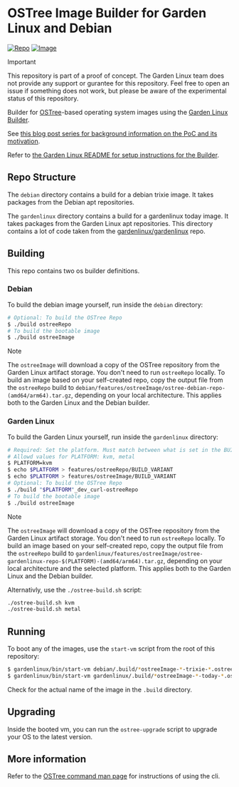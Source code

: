 # OSTree Image Builder for Garden Linux and Debian

[![Repo](https://github.com/gardenlinux/ostree-image-builder/actions/workflows/repo.yml/badge.svg)](https://github.com/gardenlinux/ostree-image-builder/actions/workflows/repo.yml)
[![Image](https://github.com/gardenlinux/ostree-image-builder/actions/workflows/image.yml/badge.svg)](https://github.com/gardenlinux/ostree-image-builder/actions/workflows/image.yml)

> [!IMPORTANT]
> This repository is part of a proof of concept.
The Garden Linux team does not provide any support or gurantee for this repository.
Feel free to open an issue if something does not work, but please be aware of the experimental status of this repository.

Builder for [OSTree](https://ostreedev.github.io/ostree/)-based operating system images using the [Garden Linux Builder](https://github.com/gardenlinux/builder).

See [this blog post series for background information on the PoC and its motivation](https://blogs.sap.com/2023/07/10/making-an-immutable-image-based-operating-system-out-of-garden-linux/).

Refer to [the Garden Linux README for setup instructions for the Builder](https://github.com/gardenlinux/gardenlinux#build).

## Repo Structure

The `debian` directory contains a build for a debian trixie image.
It takes packages from the Debian apt repositories.

The `gardenlinux` directory contains a build for a gardenlinux today image.
It takes packages from the Garden Linux apt repositories.
This directory contains a lot of code taken from the [gardenlinux/gardenlinux](https://github.com/gardenlinux/gardenlinux) repo.

## Building

This repo contains two os builder definitions.

### Debian

To build the debian image yourself, run inside the `debian` directory:

```bash
# Optional: To build the OSTree Repo
$ ./build ostreeRepo
# To build the bootable image
$ ./build ostreeImage
```

> [!NOTE]
> The `ostreeImage` will download a copy of the OSTree repository from the Garden Linux artifact storage.
You don't need to run `ostreeRepo` locally.
To build an image based on your self-created repo, copy the output file from the `ostreeRepo` build to `debian/features/ostreeImage/ostree-debian-repo-(amd64/arm64).tar.gz`, depending on your local architecture.
This applies both to the Garden Linux and the Debian builder.

### Garden Linux

To build the Garden Linux yourself, run inside the `gardenlinux` directory:

```bash
# Required: Set the platform. Must match between what is set in the BUILD_VARIANT file and in the repo argument.
# Allowd values for PLATFORM: kvm, metal
$ PLATFORM=kvm
$ echo $PLATFORM > features/ostreeRepo/BUILD_VARIANT
$ echo $PLATFORM > features/ostreeImage/BUILD_VARIANT
# Optional: To build the OSTree Repo
$ ./build "$PLATFORM"_dev_curl-ostreeRepo
# To build the bootable image
$ ./build ostreeImage
```

> [!NOTE]
> The `ostreeImage` will download a copy of the OSTree repository from the Garden Linux artifact storage.
You don't need to run `ostreeRepo` locally.
To build an image based on your self-created repo, copy the output file from the `ostreeRepo` build to `gardenlinux/features/ostreeImage/ostree-gardenlinux-repo-$(PLATFORM)-(amd64/arm64).tar.gz`, depending on your local architecture and the selected platform.
This applies both to the Garden Linux and the Debian builder.

Alternativly, use the `./ostree-build.sh` script:

```bash
./ostree-build.sh kvm
./ostree-build.sh metal
```

## Running

To boot any of the images, use the `start-vm` script from the root of this repository:

```bash
$ gardenlinux/bin/start-vm debian/.build/*ostreeImage-*-trixie-*.ostree.raw
$ gardenlinux/bin/start-vm gardenlinux/.build/*ostreeImage-*-today-*.ostree.raw
```

Check for the actual name of the image in the `.build` directory.

## Upgrading

Inside the booted vm, you can run the `ostree-upgrade` script to upgrade your OS to the latest version.

## More information

Refer to the [OSTree command man page](https://ostreedev.github.io/ostree/man/ostree.html) for instructions of using the cli.
